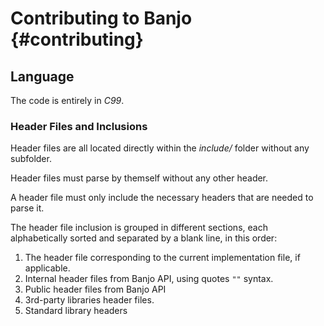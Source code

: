 # Contributing to Banjo {#contributing}

## Language

The code is entirely in _C99_.

### Header Files and Inclusions

Header files are all located directly within the _include/_ folder without any subfolder.

Header files must parse by themself without any other header.

A header file must only include the necessary headers that are needed to parse it.

The header file inclusion is grouped in different sections, each alphabetically sorted and separated by a blank line, in this order:

1. The header file corresponding to the current implementation file, if applicable.
2. Internal header files from Banjo API, using quotes `""` syntax.
3. Public header files from Banjo API
4. 3rd-party libraries header files.
5. Standard library headers






